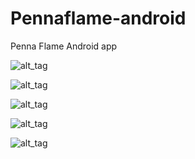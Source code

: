 Pennaflame-android
==================

Penna Flame Android app

![alt_tag](https://raw.github.com/jstralko/Pennaflame-android/master/Screenshots/Screenshot_2014-01-23-10-33-22.png)

![alt_tag](https://raw.github.com/jstralko/Pennaflame-android/master/Screenshots/Screenshot_2014-01-23-10-33-30.png)

![alt_tag](https://raw.github.com/jstralko/Pennaflame-android/master/Screenshots/Screenshot_2014-01-23-10-33-44.png)

![alt_tag](https://raw.github.com/jstralko/Pennaflame-android/master/Screenshots/Screenshot_2014-01-23-10-33-59.png)

![alt_tag](https://raw.github.com/jstralko/Pennaflame-android/master/Screenshots/Screenshot_2014-01-23-10-33-09.png)

